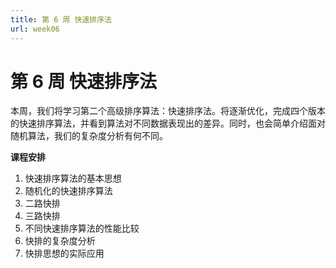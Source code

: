 ```yaml
---
title: 第 6 周 快速排序法
url: week06
---
```


# 第 6 周 快速排序法

本周，我们将学习第二个高级排序算法：快速排序法。将逐渐优化，完成四个版本的快速排序算法，并看到算法对不同数据表现出的差异。同时，也会简单介绍面对随机算法，我们的复杂度分析有何不同。

**课程安排**

1. 快速排序算法的基本思想
2. 随机化的快速排序算法
3. 二路快排
4. 三路快排
5. 不同快速排序算法的性能比较
6. 快排的复杂度分析
7. 快排思想的实际应用
